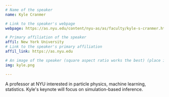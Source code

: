 ```yaml
---
# Name of the speaker
name: Kyle Cranmer

# Link to the speaker's webpage
webpage: https://as.nyu.edu/content/nyu-as/as/faculty/kyle-s-cranmer.html

# Primary affiliation of the speaker
affil: New York University
# Link to the speaker's primary affiliation
affil_link: https://as.nyu.edu

# An image of the speaker (square aspect ratio works the best) (place in the `assets/img/speakers` directory)
img: kyle.png

---
```


<!-- Whatever you write below will show up as the speaker's bio -->

A professor at NYU interested in particle physics, machine learning, statistics. Kyle's keynote will focus on simulation-based inference.
